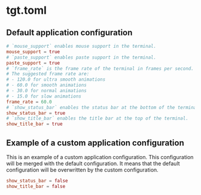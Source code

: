 # tgt.toml

## Default application configuration

```toml
# `mouse_support` enables mouse support in the terminal.
mouse_support = true
# `paste_support` enables paste support in the terminal.
paste_support = true
# `frame_rate` is the frame rate of the terminal in frames per second.
# The suggested frame rate are:
# - 120.0 for ultra smooth animations
# - 60.0 for smooth animations
# - 30.0 for normal animations
# - 15.0 for slow animations
frame_rate = 60.0
# `show_status_bar` enables the status bar at the bottom of the terminal.
show_status_bar = true
# `show_title_bar` enables the title bar at the top of the terminal.
show_title_bar = true
```

## Example of a custom application configuration

This is an example of a custom application configuration. This configuration will be merged with the default configuration.
It means that the default configuration will be overwritten by the custom configuration.

```toml
show_status_bar = false
show_title_bar = false
```
